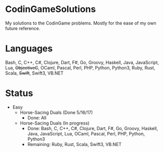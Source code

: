 # CodinGameSolutions
My solutions to the CodinGame problems. Mostly for the ease of my own future reference.

# Languages
Bash, C, C++, C#, Clojure, Dart, F#, Go, Groovy, Haskell, Java, JavaScript, Lua, ~~ObjectiveC~~, OCaml, Pascal, Perl, PHP, Python, Python3, Ruby, Rust, Scala, ~~Swift~~, Swift3, VB.NET

# Status
- Easy
  - Horse-Sacing Duals (Done 5/16/17)
    - Done: All
  - Horse-Sacing Duals (In progress)
    - Done: Bash, C, C++, C#, Clojure, Dart, F#, Go, Groovy, Haskell, Java, JavaScript, Lua, OCaml, Pascal, Perl, PHP, Python, Python3
    - Remaining: Ruby, Rust, Scala, Swift3, VB.NET
